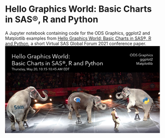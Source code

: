 # Hello Graphics World: Basic Charts in SAS®, R and Python
A Jupyter notebook containing code for the ODS Graphics, ggplot2 and Matplotlib examples from [Hello Graphics World: Basic Charts in SAS®, R and Python](https://communities.sas.com/t5/SAS-Global-Forum-Proceedings/Hello-Graphics-World-Basic-Charts-in-SAS-R-and-Python/ta-p/726342), a short Virtual SAS Global Forum 2021 conference paper.<a href="https://communities.sas.com/t5/SAS-Global-Forum-Proceedings/Hello-Graphics-World-Basic-Charts-in-SAS-R-and-Python/ta-p/726342"><img src="images/3RingCircus.jpg" raw=true></a>

